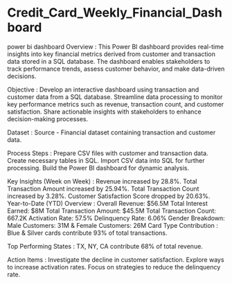 # Credit_Card_Weekly_Financial_Dashboard
power bi dashboard
Overview       :  This Power BI dashboard provides real-time insights into key financial metrics derived from customer and transaction data stored in a SQL database. The dashboard enables stakeholders to track performance 
                  trends, assess customer behavior, and make data-driven decisions.


Objective      :  Develop an interactive dashboard using transaction and customer data from a SQL database.
                  Streamline data processing to monitor key performance metrics such as revenue, transaction count, and customer satisfaction.
                  Share actionable insights with stakeholders to enhance decision-making processes.

            
Dataset        :  Source - Financial dataset containing transaction and customer data.

Process 
Steps          :  Prepare CSV files with customer and transaction data.
                  Create necessary tables in SQL.
                  Import CSV data into SQL for further processing.
                  Build the Power BI dashboard for dynamic analysis.

Key Insights 
(Week on Week) :  Revenue increased by 28.8%.
                  Total Transaction Amount increased by 25.94%.
                  Total Transaction Count increased by 3.28%.
                  Customer Satisfaction Score dropped by 20.63%.
Year-to-Date
(YTD)
Overview       :  Overall Revenue: $56.5M
                  Total Interest Earned: $8M
                  Total Transaction Amount: $45.5M
                  Total Transaction Count: 667.2K
                  Activation Rate: 57.5%
                  Delinquency Rate: 6.06%
                  Gender Breakdown: Male Customers: 31M & Female Customers: 26M
Card Type 
Contribution   :  Blue & Silver cards contribute 93% of total transactions.

Top Performing 
States         :  TX, NY, CA contribute 68% of total revenue.

Action Items   :  Investigate the decline in customer satisfaction.
                  Explore ways to increase activation rates.
                  Focus on strategies to reduce the delinquency rate.  
